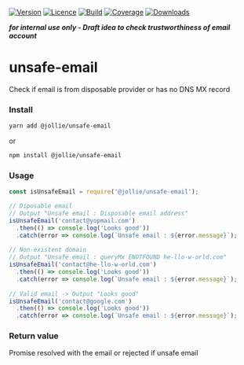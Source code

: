 [![Version](https://img.shields.io/npm/v/@jollie/unsafe-email)](https://www.npmjs.com/package/@jollie/unsafe-email)
[![Licence](https://img.shields.io/npm/l/@jollie/unsafe-email)](https://en.wikipedia.org/wiki/MIT_license)
[![Build](https://img.shields.io/travis/thejellyfish/unsafe-email)](https://travis-ci.org/github/thejellyfish/unsafe-email)
[![Coverage](https://img.shields.io/codecov/c/github/thejellyfish/unsafe-email)](https://codecov.io/gh/thejellyfish/unsafe-email)
[![Downloads](https://img.shields.io/npm/dt/@jollie/unsafe-email)](https://www.npmjs.com/package/@jollie/unsafe-email)

__*for internal use only - Draft idea to check trustworthiness of email account*__

# unsafe-email
Check if email is from disposable provider or has no DNS MX record

### Install

```bash
yarn add @jollie/unsafe-email
```
or
```bash
npm install @jollie/unsafe-email
```
### Usage

```javascript
const isUnsafeEmail = require('@jollie/unsafe-email');

// Diposable email 
// Output "Unsafe email : Disposable email address"
isUnsafeEmail('contact@yopmail.com')
  .then(() => console.log('Looks good'))
  .catch(error => console.log(`Unsafe email : ${error.message}`);
  
// Non-existent domain 
// Output "Unsafe email : queryMx ENOTFOUND he-llo-w-orld.com"
isUnsafeEmail('contact@he-llo-w-orld.com')
  .then(() => console.log('Looks good'))
  .catch(error => console.log(`Unsafe email : ${error.message}`);
    
// Valid email -> Output "Looks good"
isUnsafeEmail('contact@google.com')
  .then(() => console.log('Looks good'))
  .catch(error => console.log(`Unsafe email : ${error.message}`);
```

### Return value

Promise resolved with the email or rejected if unsafe email
